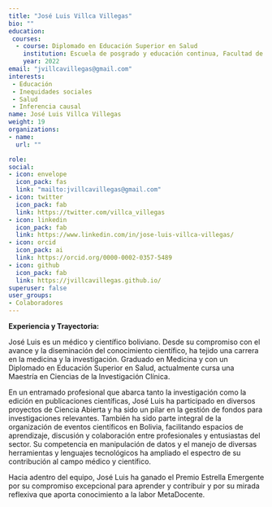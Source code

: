 ```yaml
---
title: "José Luis Villca Villegas"
bio: ""
education: 
 courses:
  - course: Diplomado en Educación Superior en Salud
    institution: Escuela de posgrado y educación continua, Facultad de Medicina, Universidad Mayor de San Simón, Cochabamba, Bolivia.
    year: 2022
email: "jvillcavillegas@gmail.com"
interests:
 - Educación
 - Inequidades sociales
 - Salud
 - Inferencia causal 
name: José Luis Villca Villegas 
weight: 19
organizations:
- name: 
  url: ""

role:
social:
- icon: envelope
  icon_pack: fas
  link: "mailto:jvillcavillegas@gmail.com"
- icon: twitter
  icon_pack: fab
  link: https://twitter.com/villca_villegas
- icon: linkedin
  icon_pack: fab
  link: https://www.linkedin.com/in/jose-luis-villca-villegas/
- icon: orcid
  icon_pack: ai
  link: https://orcid.org/0000-0002-0357-5489
- icon: github
  icon_pack: fab
  link: https://jvillcavillegas.github.io/
superuser: false
user_groups:
- Colaboradores
---
```


**Experiencia y Trayectoria:**

José Luis es un médico y científico boliviano. Desde su compromiso con el avance y la diseminación del conocimiento científico, ha tejido una carrera en la medicina y la investigación. Graduado en Medicina y con un Diplomado en Educación Superior en Salud, actualmente cursa una Maestría en Ciencias de la Investigación Clínica. 

En un entramado profesional que abarca tanto la investigación como la edición en publicaciones científicas, José Luis ha participado en diversos proyectos de Ciencia Abierta y ha sido un pilar en la gestión de fondos para investigaciones relevantes. También ha sido parte integral de la organización de eventos científicos en Bolivia, facilitando espacios de aprendizaje, discusión y colaboración entre profesionales y entusiastas del sector. Su competencia en manipulación de datos y el manejo de diversas herramientas y lenguajes tecnológicos ha ampliado el espectro de su contribución al campo médico y científico. 

Hacia adentro del equipo, José Luis ha ganado el Premio Estrella Emergente por su compromiso excepcional para aprender y contribuir y por su mirada reflexiva que aporta conocimiento a la labor MetaDocente.
